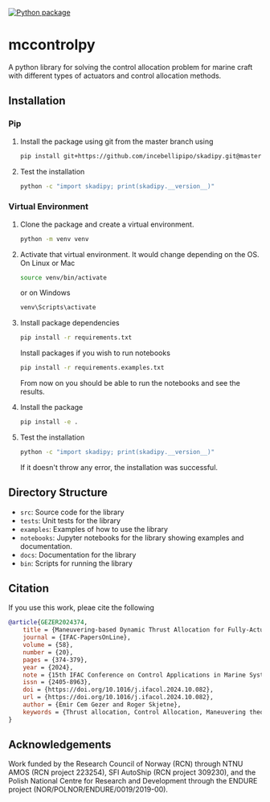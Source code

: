 [![Python package](https://github.com/incebellipipo/skadipy/actions/workflows/run_test.yml/badge.svg)](https://github.com/incebellipipo/skadipy/actions/workflows/run_test.yml)

# mccontrolpy

A python library for solving the control allocation problem for marine craft with different types of actuators and control allocation methods.

## Installation

### Pip

1. Install the package using git from the master branch using

    ```bash
    pip install git+https://github.com/incebellipipo/skadipy.git@master
    ```

2. Test the installation
    ```bash
    python -c "import skadipy; print(skadipy.__version__)"
    ```

### Virtual Environment
1. Clone the package and create a virtual environment.
    ```bash
    python -m venv venv
    ```

2. Activate that virtual environment. It would change depending on the OS.
    On Linux or Mac
    ```bash
    source venv/bin/activate
    ```
    or on Windows
    ```powershell
    venv\Scripts\activate
    ```

3. Install package dependencies
    ```bash
    pip install -r requirements.txt
    ```

    Install packages if you wish to run notebooks
    ```bash
    pip install -r requirements.examples.txt
    ```
    From now on you should be able to run the notebooks and see the results.

4. Install the package
    ```bash
    pip install -e .
    ```

5. Test the installation
    ```bash
    python -c "import skadipy; print(skadipy.__version__)"
    ```

    If it doesn't throw any error, the installation was successful.

## Directory Structure

- `src`: Source code for the library
- `tests`: Unit tests for the library
- `examples`: Examples of how to use the library
- `notebooks`: Jupyter notebooks for the library showing examples and documentation.
- `docs`: Documentation for the library
- `bin`: Scripts for running the library

## Citation

If you use this work, pleae cite the following

```bibtex
@article{GEZER2024374,
    title = {Maneuvering-based Dynamic Thrust Allocation for Fully-Actuated Vessels},
    journal = {IFAC-PapersOnLine},
    volume = {58},
    number = {20},
    pages = {374-379},
    year = {2024},
    note = {15th IFAC Conference on Control Applications in Marine Systems, Robotics and Vehicles CAMS 2024},
    issn = {2405-8963},
    doi = {https://doi.org/10.1016/j.ifacol.2024.10.082},
    url = {https://doi.org/10.1016/j.ifacol.2024.10.082},
    author = {Emir Cem Gezer and Roger Skjetne},
    keywords = {Thrust allocation, Control Allocation, Maneuvering theory, Dynamic Positioning, Nonlinear Control, Control Barrier Functions, Ocean Engineering}
}
```

## Acknowledgements

Work funded by the Research Council of Norway (RCN) through NTNU AMOS (RCN project 223254), SFI AutoShip (RCN project 309230), and the Polish National Centre for Research and Development through the ENDURE project (NOR/POLNOR/ENDURE/0019/2019-00).